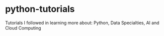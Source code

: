# python-tutorials
Tutorials I followed in learning more about: Python, Data Specialties, AI and Cloud Computing
